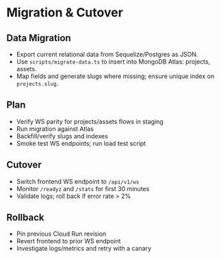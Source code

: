 # Migration & Cutover

## Data Migration
- Export current relational data from Sequelize/Postgres as JSON.
- Use `scripts/migrate-data.ts` to insert into MongoDB Atlas: projects, assets.
- Map fields and generate slugs where missing; ensure unique index on `projects.slug`.

## Plan
- Verify WS parity for projects/assets flows in staging
- Run migration against Atlas
- Backfill/verify slugs and indexes
- Smoke test WS endpoints; run load test script

## Cutover
- Switch frontend WS endpoint to `/api/v1/ws`
- Monitor `/readyz` and `/stats` for first 30 minutes
- Validate logs; roll back if error rate > 2%

## Rollback
- Pin previous Cloud Run revision
- Revert frontend to prior WS endpoint
- Investigate logs/metrics and retry with a canary
